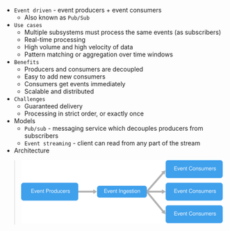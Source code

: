 * `Event driven` - event producers + event consumers
  * Also known as `Pub/Sub`
* `Use cases`
    * Multiple subsystems must process the same events (as subscribers)
    * Real-time processing
    * High volume and high velocity of data
    * Pattern matching or aggregation over time windows
* `Benefits`
    * Producers and consumers are decoupled
    * Easy to add new consumers
    * Consumers get events immediately
    * Scalable and distributed
* `Challenges`
    * Guaranteed delivery
    * Processing in strict order, or exactly once
* Models
    * `Pub/sub` - messaging service which decouples producers from subscribers
    * `Event streaming` - client can read from any part of the stream
* Architecture
> ![](event-driven.svg)
